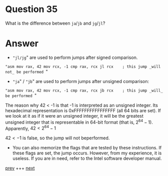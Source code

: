 
# Question 35


What is the difference between `ja`/`jb` and `jg`/`jl`?


# Answer





* `"jl/jg`" are used to perform jumps after signed comparison.


`"asm
mov rax, 42
mov rcx, -1
cmp rax, rcx
jl rcx    ; this jump _will not_ be performed
`"

* `"ja`" / `"jb`" are used to perform jumps after unsigned comparison:

`"asm
mov rax, 42
mov rcx, -1
cmp rax, rcx
jb rcx    ; this jump _will_ be performed
`"

The reason why 42 < -1  is that -1 is interpreted as an unsigned integer.
Its hexadecimal representation is 0xFFFFFFFFFFFFFFFF (all 64 bits are set).
If we look at it as if it were an unsigned integer, it will be the greatest
unsigned integer that is representable in 64-bit format (that is, $2^{64}-1$).
Apparently, $42 < 2^{64}-1$

$42 < -1$ is false, so the jump will not beperformed.
* You can also memorize the flags that are tested by these instructions. If these
flags are set, the jump occurs. However, from my experience, it is useless. If you are in need, refer to the Intel software developer manual.





[prev](034.md) +++ [next](036.md)
